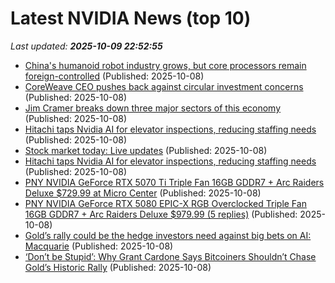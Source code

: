 # Latest NVIDIA News (top 10)
_Last updated: **2025-10-09 22:52:55**_

- [China's humanoid robot industry grows, but core processors remain foreign-controlled](https://www.digitimes.com/news/a20251007PD225/china-humanoid-robot-robotics-intel-nvidia.html) (Published: 2025-10-08)
- [CoreWeave CEO pushes back against circular investment concerns](https://www.cnbc.com/2025/10/08/coreweave-ceo-pushes-back-against-circular-investment-concerns-.html) (Published: 2025-10-08)
- [Jim Cramer breaks down three major sectors of this economy](https://www.cnbc.com/2025/10/08/jim-cramer-breaks-down-major-sectors-economy.html) (Published: 2025-10-08)
- [Hitachi taps Nvidia AI for elevator inspections, reducing staffing needs](https://biztoc.com/x/da4ce980b3cecbe9) (Published: 2025-10-08)
- [Stock market today: Live updates](https://www.cnbc.com/2025/10/08/stock-market-today-live-updates.html) (Published: 2025-10-08)
- [Hitachi taps Nvidia AI for elevator inspections, reducing staffing needs](https://asia.nikkei.com/business/technology/artificial-intelligence/hitachi-taps-nvidia-ai-for-elevator-inspections-reducing-staffing-needs) (Published: 2025-10-08)
- [PNY NVIDIA GeForce RTX 5070 Ti Triple Fan 16GB GDDR7 + Arc Raiders Deluxe $729.99 at Micro Center](https://slickdeals.net/f/18682570-pny-nvidia-geforce-rtx-5070-ti-triple-fan-16gb-gddr7-arc-raiders-deluxe-729-99-at-micro-center) (Published: 2025-10-08)
- [PNY NVIDIA GeForce RTX 5080 EPIC-X RGB Overclocked Triple Fan 16GB GDDR7 + Arc Raiders Deluxe $979.99 (5 replies)](https://slickdeals.net/f/18682561-pny-nvidia-geforce-rtx-5080-epic-x-rgb-overclocked-triple-fan-16gb-gddr7-arc-raiders-deluxe-979-99) (Published: 2025-10-08)
- [Gold’s rally could be the hedge investors need against big bets on AI: Macquarie](https://finance.yahoo.com/news/gold-rally-could-hedge-investors-220337575.html) (Published: 2025-10-08)
- [‘Don’t be Stupid’: Why Grant Cardone Says Bitcoiners Shouldn’t Chase Gold’s Historic Rally](https://decrypt.co/343442/dont-be-stupid-why-grant-cardone-says-bitcoiners-shouldnt-chase-golds-historic-rally) (Published: 2025-10-08)
